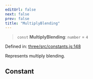 ```yaml
---
editUrl: false
next: false
prev: false
title: "MultiplyBlending"
---
```


> `const` **MultiplyBlending**: `number` = `4`

Defined in: [three/src/constants.js:148](https://github.com/DefinitelyMaybe/three-i18n/blob/fa57b79433d1c349ffb23a78727299c8d4190136/three/src/constants.js#L148)

Represents multiply blending.

## Constant
